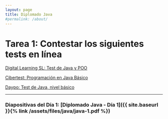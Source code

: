 ```yaml
---
layout: page
title: Diplomado Java
#permalink: /about/
---
```


# Tarea 1: Contestar los siguientes tests en línea

[Digital Learning SL: Test de Java y POO](https://www.digitallearning.es/tests/java-poo.html)

[Cibertest: Programación en Java Básico](https://cibertest.com/examen-online/1703/programacion-en-java-basico)

[Daypo: Test de Java, nivel básico](https://www.daypo.com/java-basico.html)

<!--
# Lecturas recomendadas

[Java SE Downloads](https://www.oracle.com/lad/java/technologies/javase-downloads.html)

[OpenJDK](https://openjdk.java.net)

[Adopt OpenJDK](https://adoptopenjdk.net)

[Microsoft OpenJDK](https://www.microsoft.com/openjdk)
-->

---

### Diapositivas del Día 1: [Diplomado Java - Día 1]({{ site.baseurl }}{% link /assets/files/java/java-1.pdf %})

<!--
| Plataforma | Curso | Fecha |
| --- | --- | ---|
| [Casa de Lletres](https://www.casadelletres.eu/redaccion_cientifica) | ¿Cómo escribir en inglés un artículo científico? | Julio 2019 |
-->